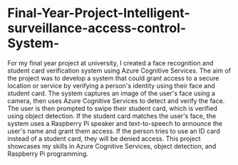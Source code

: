 # Final-Year-Project-Intelligent-surveillance-access-control-System-
For my final year project at university, I created a face recognition and student card verification system using Azure Cognitive Services. The aim of the project was to develop a system that could grant access to a secure location or service by verifying a person's identity using their face and student card. The system captures an image of the user's face using a camera, then uses Azure Cognitive Services to detect and verify the face. The user is then prompted to swipe their student card, which is verified using object detection. If the student card matches the user's face, the system uses a Raspberry Pi speaker and text-to-speech to announce the user's name and grant them access. If the person tries to use an ID card instead of a student card, they will be denied access. This project showcases my skills in Azure Cognitive Services, object detection, and Raspberry Pi programming.
